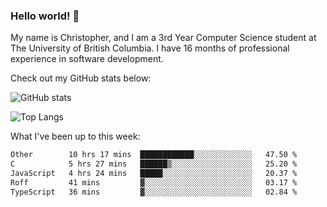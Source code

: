 ### Hello world! 👋
My name is Christopher, and I am a 3rd Year Computer Science student at The University of British Columbia. I have 16 months of professional experience in software development.


Check out my GitHub stats below: 

![GitHub stats](https://github-readme-stats-chrishadrian.vercel.app/api?username=chrishadrian&hide=contribs,issues&count_private=true&show_icons=true&theme=tokyonight)

![Top Langs](https://github-readme-stats-chrishadrian.vercel.app/api/top-langs/?username=chrishadrian&exclude_repo=prodify,cpsc221&layout=compact&theme=tokyonight&langs_count=4)

What I've been up to this week:
<!--START_SECTION:waka-->

```txt
Other        10 hrs 17 mins  ████████████░░░░░░░░░░░░░   47.50 %
C            5 hrs 27 mins   ██████▒░░░░░░░░░░░░░░░░░░   25.20 %
JavaScript   4 hrs 24 mins   █████░░░░░░░░░░░░░░░░░░░░   20.37 %
Roff         41 mins         ▓░░░░░░░░░░░░░░░░░░░░░░░░   03.17 %
TypeScript   36 mins         ▓░░░░░░░░░░░░░░░░░░░░░░░░   02.84 %
```

<!--END_SECTION:waka-->
<!-- [![willianrod's wakatime stats](https://github-readme-stats.vercel.app/api/wakatime?username=chrishadrian)](https://github.com/anuraghazra/github-readme-stats) -->

<!--
- 🔭 I’m currently working on ...
- 🌱 I’m currently learning ...
- 👯 I’m looking to collaborate on ...
- 🤔 I’m looking for help with ...
- 💬 Ask me about ...
- 📫 How to reach me: ...
- 😄 Pronouns: ...
- ⚡ Fun fact: ...
-->
